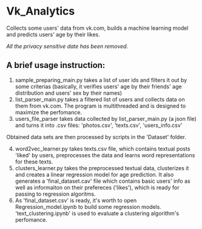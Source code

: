 # Vk_Analytics
Collects some users' data from vk.com, builds a machine learning model and predicts users' age by their likes.

<i>All the privacy sensitive date has been removed.</i>

<h2>A brief usage instruction:</h2>

1) sample_preparing_main.py takes a list of user ids and filters it out by some criterias (basically, it verifies users' age by their friends' age distribution and users' sex by their names)
2) list_parser_main.py takes a filtered list of users and collects data on them from vk.com. The program is multithreaded and is designed to maximize the perfomance.
3) users_file_parser takes data collected by list_parser_main.py (a json file) and turns it into .csv files: 'photos.csv', 'texts.csv', 'users_info.csv'

Obtained data sets are then processed by scripts in the 'Dataset' folder.

4) word2vec_learner.py takes texts.csv file, which contains textual posts 'liked' by users, preprocesses the data and learns word representations for these texts.
5) clusters_learner.py takes the preprocessed textual data, clusterizes it and creates a linear regression model for age prediction. It also generates a 'final_dataset.cav' file which contains basic users' info as well as informaiton on their prefereces ('likes'), which is ready for passing to regression algoritms.
6) As 'final_dataset.csv' is ready, it's worth to open Regression_model.ipynb to build some regression models. 'text_clustering.ipynb' is used to evaluate a clustering algorithm's perfomance.
